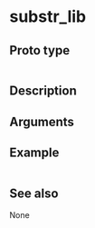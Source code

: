 # substr_lib

## Proto type

```php

```

## Description


## Arguments


## Example

```php

```

## See also
None


